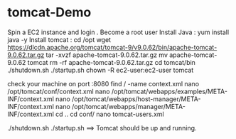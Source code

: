 # tomcat-Demo
Spin a EC2 instance and login .
Become a root user
Install Java : yum install java -y
Install tomcat :
cd /opt
wget https://dlcdn.apache.org/tomcat/tomcat-9/v9.0.62/bin/apache-tomcat-9.0.62.tar.gz
tar -xvzf apache-tomcat-9.0.62.tar.gz
mv apache-tomcat-9.0.62 tomcat
rm -rf apache-tomcat-9.0.62.tar.gz
cd tomcat/bin
./shutdown.sh
./startup.sh
chown -R ec2-user:ec2-user tomcat


check your machine on port <public-ip>:8080
find / -name context.xml
nano /opt/tomcat/conf/context.xml
nano /opt/tomcat/webapps/examples/META-INF/context.xml
nano /opt/tomcat/webapps/host-manager/META-INF/context.xml
nano /opt/tomcat/webapps/manager/META-INF/context.xml
cd ..
cd conf/
nano tomcat-users.xml

<role rolename="manager-gui"/>
<role rolename="manager-script"/>
<role rolename="manager-jmx"/>
<role rolename="manager-status"/>
<user username="tomcat" password="pass123" roles="manager-gui"/>
<user username="admin" password="admin123" roles="manager-gui, manager-script, manager-jmx, manager-status"/>

./shutdown.sh
./startup.sh ==> Tomcat should be up and running.



